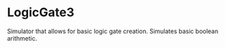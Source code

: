 # LogicGate3
Simulator that allows for basic logic gate creation. Simulates basic boolean arithmetic.
